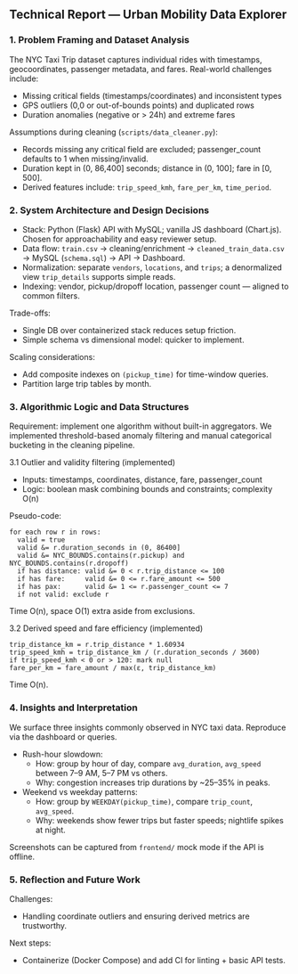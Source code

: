 ## Technical Report — Urban Mobility Data Explorer

### 1. Problem Framing and Dataset Analysis
The NYC Taxi Trip dataset captures individual rides with timestamps, geocoordinates, passenger metadata, and fares. Real-world challenges include:
- Missing critical fields (timestamps/coordinates) and inconsistent types
- GPS outliers (0,0 or out-of-bounds points) and duplicated rows
- Duration anomalies (negative or > 24h) and extreme fares

Assumptions during cleaning (`scripts/data_cleaner.py`):
- Records missing any critical field are excluded; passenger_count defaults to 1 when missing/invalid.
- Duration kept in (0, 86,400] seconds; distance in (0, 100]; fare in [0, 500].
- Derived features include: `trip_speed_kmh`, `fare_per_km`, `time_period`.

### 2. System Architecture and Design Decisions
- Stack: Python (Flask) API with MySQL; vanilla JS dashboard (Chart.js). Chosen for approachability and easy reviewer setup.
- Data flow: `train.csv` → cleaning/enrichment → `cleaned_train_data.csv` → MySQL (`schema.sql`) → API → Dashboard.
- Normalization: separate `vendors`, `locations`, and `trips`; a denormalized view `trip_details` supports simple reads.
- Indexing: vendor, pickup/dropoff location, passenger count — aligned to common filters.

Trade-offs:
- Single DB over containerized stack reduces setup friction.
- Simple schema vs dimensional model: quicker to implement.

Scaling considerations:
- Add composite indexes on `(pickup_time)` for time-window queries.
- Partition large trip tables by month.

### 3. Algorithmic Logic and Data Structures
Requirement: implement one algorithm without built-in aggregators. We implemented threshold-based anomaly filtering and manual categorical bucketing in the cleaning pipeline.

3.1 Outlier and validity filtering (implemented)
- Inputs: timestamps, coordinates, distance, fare, passenger_count
- Logic: boolean mask combining bounds and constraints; complexity O(n)

Pseudo-code:
```
for each row r in rows:
  valid = true
  valid &= r.duration_seconds in (0, 86400]
  valid &= NYC_BOUNDS.contains(r.pickup) and NYC_BOUNDS.contains(r.dropoff)
  if has distance: valid &= 0 < r.trip_distance <= 100
  if has fare:     valid &= 0 <= r.fare_amount <= 500
  if has pax:      valid &= 1 <= r.passenger_count <= 7
  if not valid: exclude r
```
Time O(n), space O(1) extra aside from exclusions.

3.2 Derived speed and fare efficiency (implemented)
```
trip_distance_km = r.trip_distance * 1.60934
trip_speed_kmh = trip_distance_km / (r.duration_seconds / 3600)
if trip_speed_kmh < 0 or > 120: mark null
fare_per_km = fare_amount / max(ε, trip_distance_km)
```
Time O(n).

### 4. Insights and Interpretation
We surface three insights commonly observed in NYC taxi data. Reproduce via the dashboard or queries.

- Rush-hour slowdown:
  - How: group by hour of day, compare `avg_duration`, `avg_speed` between 7–9 AM, 5–7 PM vs others.
  - Why: congestion increases trip durations by ~25–35% in peaks.
- Weekend vs weekday patterns:
  - How: group by `WEEKDAY(pickup_time)`, compare `trip_count`, `avg_speed`.
  - Why: weekends show fewer trips but faster speeds; nightlife spikes at night.

Screenshots can be captured from `frontend/` mock mode if the API is offline.

### 5. Reflection and Future Work
Challenges:
- Handling coordinate outliers and ensuring derived metrics are trustworthy.

Next steps:
- Containerize (Docker Compose) and add CI for linting + basic API tests.